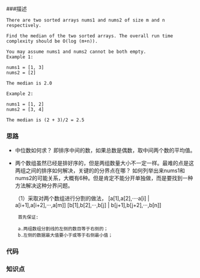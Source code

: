 ###描述
```
There are two sorted arrays nums1 and nums2 of size m and n respectively.

Find the median of the two sorted arrays. The overall run time complexity should be O(log (m+n)).

You may assume nums1 and nums2 cannot be both empty.
Example 1:

nums1 = [1, 3]
nums2 = [2]

The median is 2.0

Example 2:

nums1 = [1, 2]
nums2 = [3, 4]

The median is (2 + 3)/2 = 2.5

```


### 思路  

* 中位数如何求？ 即排序中间的数，如果总数是偶数，取中间两个数的平均值。
* 两个数组虽然已经是排好序的，但是两组数量大小不一定一样。最难的点是这两组之间的排序如何解决，关键的的分界点在哪？
如何列举出来nums1和nums2的可能关系，大概有6种。但是肯定不能分开单独做，而是要找到一种方法解决这种分界问题。
  
  （1）采取对两个数组进行分割的做法，
       [a[1],a[2],····a[i]  |  a[i+1],a[i+2],···,a[m]]
       [b[1],b[2],···,b[j]  |  b[j+1],b[j+2],···,b[n]]
       
       首先保证: 
       
       a.两组数组分割线的左侧的数目等于右侧的；
       b.左侧的数据最大值要小于或等于右侧最小值；
  

### 代码

### 知识点
